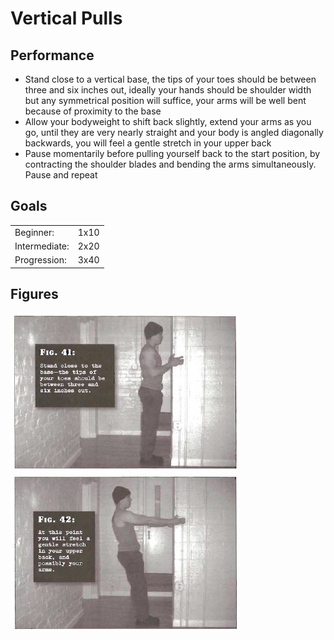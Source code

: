 # Vertical Pulls

## Performance

- Stand close to a vertical base, the tips of your toes should be between three and six inches out, ideally your hands should be shoulder width but any symmetrical position will suffice, your arms will be well bent because of proximity to the base
- Allow your bodyweight to shift back slightly, extend your arms as you go, until they are very nearly straight and your body is angled diagonally backwards, you will feel a gentle stretch in your upper back
- Pause momentarily before pulling yourself back to the start position, by contracting the shoulder blades and bending the arms simultaneously. Pause and repeat

## Goals

| | |
|---|---|
|Beginner: | 1x10 |
|Intermediate: | 2x20 |
|Progression: | 3x40 |

## Figures

![](../images/03_pullups/Vertical-Pulls-Convict-Conditioning.jpg)
